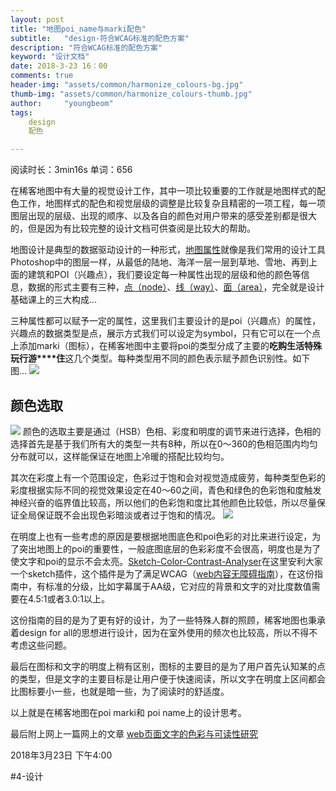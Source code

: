 ```yaml
---
layout: post
title: "地图poi_name与marki配色"
subtitle:   "design-符合WCAG标准的配色方案"
description: "符合WCAG标准的配色方案"
keyword: "设计文档"
date: 2018-3-23 16：00
comments: true
header-img: "assets/common/harmonize_colours-bg.jpg"
thumb-img: "assets/common/harmonize_colours-thumb.jpg"
author:     "youngbeom"
tags:
    design 
    配色

---
```

阅读时长：3min16s 单词：656

在稀客地图中有大量的视觉设计工作，其中一项比较重要的工作就是地图样式的配色工作，地图样式的配色和视觉层级的调整是比较复杂且精密的一项工程，每一项图层出现的层级、出现的顺序、以及各自的颜色对用户带来的感受差别都是很大的，但是因为有比较完整的设计文档可供查阅是比较大的帮助。

地图设计是典型的数据驱动设计的一种形式，[地图属性](http://wiki.openstreetmap.org/wiki/Map_Features)就像是我们常用的设计工具Photoshop中的图层一样，从最低的陆地、海洋一层一层到草地、雪地、再到上面的建筑和POI（兴趣点），我们要设定每一种属性出现的层级和他的颜色等信息，数据的形式主要有三种，[点（node）](https://wiki.openstreetmap.org/wiki/Node)、[线（way）](https://wiki.openstreetmap.org/wiki/Way)、[面（area）](https://wiki.openstreetmap.org/wiki/Area)，完全就是设计基础课上的三大构成…

三种属性都可以赋予一定的属性，这里我们主要设计的是poi（兴趣点）的属性，兴趣点的数据类型是点，展示方式我们可以设定为symbol，只有它可以在一个点上添加marki（图标），在稀客地图中主要将poi的类型分成了主要的**吃****购****生活****特殊****玩****行****游****住**这几个类型。每种类型用不同的颜色表示赋予颜色识别性。如下图…
![](http://blog.youngbeom.com/assets/2018/06/harmonize_colours-1.jpg)



## 颜色选取

![](http://blog.youngbeom.com/assets/2018/06/harmonize_colours-2.jpg)
颜色的选取主要是通过（HSB）色相、彩度和明度的调节来进行选择，色相的选择首先是基于我们所有大的类型一共有8种，所以在0～360的色相范围内均匀分布就可以，这样能保证在地图上冷暖的搭配比较均匀。

其次在彩度上有一个范围设定，色彩过于饱和会对视觉造成疲劳，每种类型色彩的彩度根据实际不同的视觉效果设定在40～60之间，青色和绿色的色彩饱和度触发神经兴奋的临界值比较高，所以他们的色彩饱和度比其他颜色比较低，所以尽量保证全局保证既不会出现色彩暗淡或者过于饱和的情况。
![](http://blog.youngbeom.com/assets/2018/06/harmonize_colours-3.jpg)

在明度上也有一些考虑的原因是要根据地图底色和poi色彩的对比来进行设定，为了突出地图上的poi的重要性，一般底图底层的色彩彩度不会很高，明度也是为了使文字和poi的显示不会太亮。[Sketch-Color-Contrast-Analyser](https://github.com/getflourish/Sketch-Color-Contrast-Analyser)在这里安利大家一个sketch插件，这个插件是为了满足WCAG（[web内容无障碍指南](https://www.w3.org/Translations/WCAG20-zh/)），在这份指南中，有标准的分级，比如字幕属于AA级，它对应的背景和文字的对比度数值需要在4.5:1或者3.0:1以上。

这份指南的目的是为了更有好的设计，为了一些特殊人群的照顾，稀客地图也秉承着design for all的思想进行设计，因为在室外使用的频次也比较高，所以不得不考虑这些问题。

最后在图标和文字的明度上稍有区别，图标的主要目的是为了用户首先认知某的点的类型，但是文字的主要目标是让用户便于快速阅读，所以文字在明度上区间都会比图标要小一些，也就是暗一些，为了阅读时的舒适度。

以上就是在稀客地图在poi marki和 poi name上的设计思考。

最后附上网上一篇网上的文章 [web页面文字的色彩与可读性研究](http://www.5icool.org/a/201006/531.html)

2018年3月23日 下午4:00

#4-设计